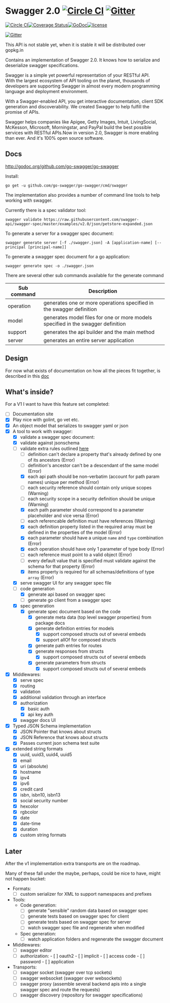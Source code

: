 Swagger 2.0 [![Circle CI](https://circleci.com/gh/go-swagger/go-swagger/tree/gen-client.svg?style=svg)](https://circleci.com/gh/go-swagger/go-swagger/tree/master) [![Gitter](https://badges.gitter.im/Join%20Chat.svg)](https://gitter.im/go-swagger/go-swagger?utm_source=badge&utm_medium=badge&utm_campaign=pr-badge)
===========

[![Circle CI](https://circleci.com/gh/casualjim/go-swagger/tree/gen-client.svg?style=svg)](https://circleci.com/gh/casualjim/go-swagger/tree/gen-client)[![Coverage Status](https://coveralls.io/repos/casualjim/go-swagger/badge.svg?branch=gen-client)](https://coveralls.io/r/casualjim/go-swagger?branch=gen-client)[![GoDoc](https://godoc.org/github.com/casualjim/go-swagger?status.svg)](http://godoc.org/github.com/casualjim/go-swagger)[![license](http://img.shields.io/badge/license-Apache%20v2-orange.svg)](https://raw.githubusercontent.com/swagger-api/swagger-spec/master/LICENSE)

[![Gitter](https://badges.gitter.im/Join%20Chat.svg)](https://gitter.im/casualjim/go-swagger?utm_source=badge&utm_medium=badge&utm_campaign=pr-badge)

This API is not stable yet, when it is stable it will be distributed over gopkg.in

Contains an implementation of Swagger 2.0. It knows how to serialize and deserialize swagger specifications.

Swagger is a simple yet powerful representation of your RESTful API.  
With the largest ecosystem of API tooling on the planet, thousands of developers are supporting Swagger in almost every modern programming language and deployment environment.

With a Swagger-enabled API, you get interactive documentation, client SDK generation and discoverability. We created Swagger to help fulfill the promise of APIs.

Swagger helps companies like Apigee, Getty Images, Intuit, LivingSocial, McKesson, Microsoft, Morningstar, and PayPal build the best possible services with RESTful APIs.Now in version 2.0, Swagger is more enabling than ever. And it's 100% open source software.

Docs
----

http://godoc.org/github.com/go-swagger/go-swagger

Install:

    go get -u github.com/go-swagger/go-swagger/cmd/swagger

The implementation also provides a number of command line tools to help working with swagger.

Currently there is a spec validator tool:

    swagger validate https://raw.githubusercontent.com/swagger-api/swagger-spec/master/examples/v2.0/json/petstore-expanded.json

To generate a server for a swagger spec document:

    swagger generate server [-f ./swagger.json] -A [application-name] [--principal [principal-name]]

To generate a swagger spec document for a go application:

    swagger generate spec -o ./swagger.json

There are several other sub commands available for the generate command

Sub command | Description
------------|----------------------------------------------------------------------------------
operation   | generates one or more operations specified in the swagger definition
model       | generates model files for one or more models specified in the swagger definition
support     | generates the api builder and the main method
server      | generates an entire server application

Design
------

For now what exists of documentation on how all the pieces fit together, is described in this [doc](design.md)


What's inside?
--------------

For a V1 I want to have this feature set completed:

- [ ] Documentation site
- [x] Play nice with golint, go vet etc.
-	[x] An object model that serializes to swagger yaml or json
-	[x] A tool to work with swagger:
	-	[x] validate a swagger spec document:
    -	[x] validate against jsonschema
    -	[ ] validate extra rules outlined [here](https://github.com/apigee-127/swagger-tools/blob/master/docs/Swagger_Validation.md)
      - [ ] definition can't declare a property that's already defined by one of its ancestors (Error)
      - [ ] definition's ancestor can't be a descendant of the same model (Error)
      - [x] each api path should be non-verbatim (account for path param names) unique per method (Error)
      - [ ] each security reference should contain only unique scopes (Warning)
      - [ ] each security scope in a security definition should be unique (Warning)
      - [x] each path parameter should correspond to a parameter placeholder and vice versa (Error)
      - [ ] each referencable definition must have references (Warning)
      - [x] each definition property listed in the required array must be defined in the properties of the model (Error)
      - [x] each parameter should have a unique `name` and `type` combination (Error)
      - [x] each operation should have only 1 parameter of type body (Error)
      - [ ] each reference must point to a valid object (Error)
      - [ ] every default value that is specified must validate against the schema for that property (Error)
      - [x] items property is required for all schemas/definitions of type `array` (Error)
	-	[x] serve swagger UI for any swagger spec file
  - [ ] code generation
    -	[x] generate api based on swagger spec
    -	[ ] generate go client from a swagger spec
  - [x] spec generation
    -	[x] generate spec document based on the code
      - [x] generate meta data (top level swagger properties) from package docs
      - [x] generate definition entries for models
        - [x] support composed structs out of several embeds
        - [x] support allOf for composed structs
      - [x] generate path entries for routes
      - [x] generate responses from structs
        - [x] support composed structs out of several embeds
      - [x] generate parameters from structs
        - [x] support composed structs out of several embeds
-	[x] Middlewares:
	-	[x] serve spec
	-	[x] routing
	-	[x] validation
	-	[x] additional validation through an interface
	-	[x] authorization
		-	[x] basic auth
		-	[x] api key auth
	-	[x] swagger docs UI
-	[x] Typed JSON Schema implementation
	-	[x] JSON Pointer that knows about structs
	-	[x] JSON Reference that knows about structs
	-	[x] Passes current json schema test suite
-	[x] extended string formats
	-	[x] uuid, uuid3, uuid4, uuid5
	-	[x] email
	-	[x] uri (absolute)
	-	[x] hostname
	-	[x] ipv4
	-	[x] ipv6
	-	[x] credit card
	-	[x] isbn, isbn10, isbn13
	-	[x] social security number
	-	[x] hexcolor
	-	[x] rgbcolor
	-	[x] date
	-	[x] date-time
	-	[x] duration
	-	[x] custom string formats

Later
-----

After the v1 implementation extra transports are on the roadmap.

Many of these fall under the maybe, perhaps, could be nice to have, might not happen bucket:

- Formats:
	- [ ] custom serializer for XML to support namespaces and prefixes
- Tools:
  - Code generation:
    -	[ ] generate "sensible" random data based on swagger spec
    -	[ ] generate tests based on swagger spec for client
    -	[ ] generate tests based on swagger spec for server
    -	[ ] watch swagger spec file and regenerate when modified
  - Spec generation:
    -	[ ] watch application folders and regenerate the swagger document
- Middlewares:
	- [ ] swagger editor
  - [ ] authorization:
		-	[ ] oauth2
			-	[ ] implicit
			-	[ ] access code
			-	[ ] password
			-	[ ] application
-	Transports:
	-	[ ] swagger socket (swagger over tcp sockets)
	-	[ ] swagger websocket (swagger over websockets)
	- [ ] swagger proxy (assemble several backend apis into a single swagger spec and route the requests)
	- [ ] swagger discovery (repository for swagger specifications)
